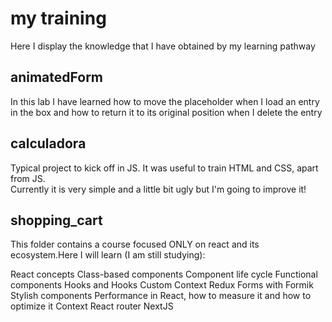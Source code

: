 # my training
Here I display the knowledge that I have obtained by my learning pathway

<h2>animatedForm</h2>

In this lab I have learned how to move the placeholder when I load an entry in the box and how to return it to its original position when I delete the entry 

<h2>calculadora</h2>

Typical project to kick off in JS. It was useful to train HTML and CSS, apart from JS.<br>
Currently it is very simple and a little bit ugly but I'm going to improve it!  

<h2>shopping_cart</h2>

This folder contains a course focused ONLY on react and its ecosystem.Here I will learn (I am still studying):

React concepts
Class-based components
Component life cycle
Functional components
Hooks and Hooks Custom
Context
Redux
Forms with Formik
Stylish components
Performance in React, how to measure it and how to optimize it
Context
React router
NextJS
